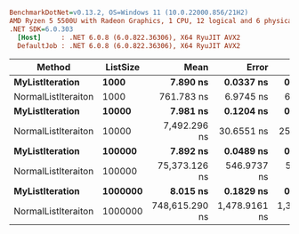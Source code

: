 ``` ini

BenchmarkDotNet=v0.13.2, OS=Windows 11 (10.0.22000.856/21H2)
AMD Ryzen 5 5500U with Radeon Graphics, 1 CPU, 12 logical and 6 physical cores
.NET SDK=6.0.303
  [Host]     : .NET 6.0.8 (6.0.822.36306), X64 RyuJIT AVX2
  DefaultJob : .NET 6.0.8 (6.0.822.36306), X64 RyuJIT AVX2


```
|              Method | ListSize |           Mean |         Error |        StdDev |   Gen0 | Allocated |
|-------------------- |--------- |---------------:|--------------:|--------------:|-------:|----------:|
|     **MyListIteration** |     **1000** |       **7.890 ns** |     **0.0337 ns** |     **0.0281 ns** | **0.0229** |      **48 B** |
| NormalListIteraiton |     1000 |     761.783 ns |     6.9745 ns |     6.5239 ns |      - |         - |
|     **MyListIteration** |    **10000** |       **7.981 ns** |     **0.1204 ns** |     **0.1126 ns** | **0.0229** |      **48 B** |
| NormalListIteraiton |    10000 |   7,492.296 ns |    30.6551 ns |    25.5984 ns |      - |         - |
|     **MyListIteration** |   **100000** |       **7.892 ns** |     **0.0489 ns** |     **0.0433 ns** | **0.0229** |      **48 B** |
| NormalListIteraiton |   100000 |  75,373.126 ns |   546.9737 ns |   511.6396 ns |      - |         - |
|     **MyListIteration** |  **1000000** |       **8.015 ns** |     **0.1829 ns** |     **0.1957 ns** | **0.0229** |      **48 B** |
| NormalListIteraiton |  1000000 | 748,615.290 ns | 1,478.9161 ns | 1,311.0206 ns |      - |       1 B |
